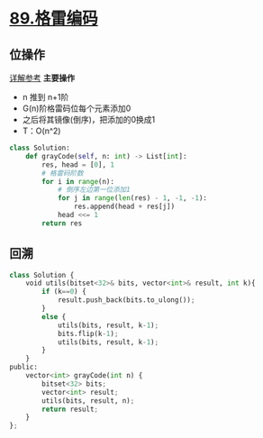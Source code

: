 # [89.格雷编码](https://leetcode-cn.com/problems/gray-code/submissions/)

## 位操作

[详解参考](https://leetcode-cn.com/problems/gray-code/solution/gray-code-jing-xiang-fan-she-fa-by-jyd/)
**主要操作**

+ n 推到 n+1阶
+ G(n)阶格雷码位每个元素添加0
+ 之后将其镜像(倒序)，把添加的0换成1
+ T：O(n^2)

```python
class Solution:
    def grayCode(self, n: int) -> List[int]:
        res, head = [0], 1
        # 格雷码阶数
        for i in range(n):
            # 倒序左边第一位添加1
            for j in range(len(res) - 1, -1, -1):
                res.append(head + res[j])
            head <<= 1
        return res
```

## 回溯

```python
class Solution {
    void utils(bitset<32>& bits, vector<int>& result, int k){
        if (k==0) {
            result.push_back(bits.to_ulong());
        }
        else {
            utils(bits, result, k-1);
            bits.flip(k-1);
            utils(bits, result, k-1);
        }
    }
public:
    vector<int> grayCode(int n) {
        bitset<32> bits;
        vector<int> result;
        utils(bits, result, n);
        return result;
    }
};
```




